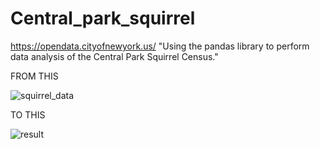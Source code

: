 # Central_park_squirrel
https://opendata.cityofnewyork.us/   "Using the pandas library to perform data analysis of the Central Park Squirrel Census."

FROM THIS 

![squirrel_data](https://github.com/bardack134/Central_park_squirrel/assets/142977989/c977d6e6-cb64-4e62-952d-1358ead1a5db)


TO THIS

![result](https://github.com/bardack134/Central_park_squirrel/assets/142977989/47527629-5fa5-4b61-9af3-9e2938900aee)
